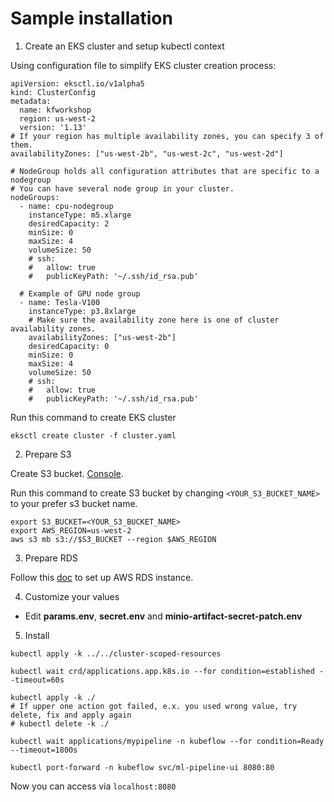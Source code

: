 # Sample installation

1. Create an EKS cluster and setup kubectl context

Using configuration file to simplify EKS cluster creation process:
```
apiVersion: eksctl.io/v1alpha5
kind: ClusterConfig
metadata:
  name: kfworkshop
  region: us-west-2
  version: '1.13'
# If your region has multiple availability zones, you can specify 3 of them.
availabilityZones: ["us-west-2b", "us-west-2c", "us-west-2d"]

# NodeGroup holds all configuration attributes that are specific to a nodegroup
# You can have several node group in your cluster.
nodeGroups:
  - name: cpu-nodegroup
    instanceType: m5.xlarge
    desiredCapacity: 2
    minSize: 0
    maxSize: 4
    volumeSize: 50
    # ssh:
    #   allow: true
    #   publicKeyPath: '~/.ssh/id_rsa.pub'

  # Example of GPU node group
  - name: Tesla-V100
    instanceType: p3.8xlarge
    # Make sure the availability zone here is one of cluster availability zones.
    availabilityZones: ["us-west-2b"]
    desiredCapacity: 0
    minSize: 0
    maxSize: 4
    volumeSize: 50
    # ssh:
    #   allow: true
    #   publicKeyPath: '~/.ssh/id_rsa.pub'
```
Run this command to create EKS cluster
```
eksctl create cluster -f cluster.yaml
```

2. Prepare S3

Create S3 bucket. [Console](https://console.aws.amazon.com/s3/home).

Run this command to create S3 bucket by changing `<YOUR_S3_BUCKET_NAME>` to your prefer s3 bucket name.

```
export S3_BUCKET=<YOUR_S3_BUCKET_NAME>
export AWS_REGION=us-west-2
aws s3 mb s3://$S3_BUCKET --region $AWS_REGION
```

3. Prepare RDS

Follow this [doc](https://www.kubeflow.org/docs/aws/rds/#deploy-amazon-rds-mysql-in-your-environment) to set up AWS RDS instance.

4. Customize your values
- Edit **params.env**, **secret.env** and **minio-artifact-secret-patch.env**

5. Install

```
kubectl apply -k ../../cluster-scoped-resources

kubectl wait crd/applications.app.k8s.io --for condition=established --timeout=60s

kubectl apply -k ./
# If upper one action got failed, e.x. you used wrong value, try delete, fix and apply again
# kubectl delete -k ./

kubectl wait applications/mypipeline -n kubeflow --for condition=Ready --timeout=1800s

kubectl port-forward -n kubeflow svc/ml-pipeline-ui 8080:80
```

Now you can access via `localhost:8080`

